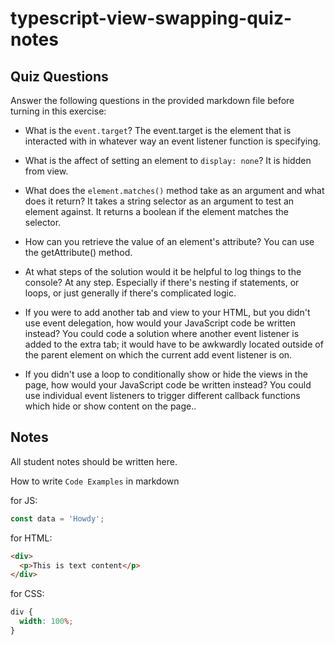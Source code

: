 # typescript-view-swapping-quiz-notes

## Quiz Questions

Answer the following questions in the provided markdown file before turning in this exercise:

- What is the `event.target`?
  The event.target is the element that is interacted with in whatever way an event listener function is specifying.

- What is the affect of setting an element to `display: none`?
  It is hidden from view.

- What does the `element.matches()` method take as an argument and what does it return?
  It takes a string selector as an argument to test an element against.
  It returns a boolean if the element matches the selector.

- How can you retrieve the value of an element's attribute?
  You can use the getAttribute() method.

- At what steps of the solution would it be helpful to log things to the console?
  At any step. Especially if there's nesting if statements, or loops, or just generally if there's complicated logic.

- If you were to add another tab and view to your HTML, but you didn't use event delegation, how would your JavaScript code be written instead?
  You could code a solution where another event listener is added to the extra tab; it would have to be awkwardly located outside of the parent element on which the current add event listener is on.

- If you didn't use a loop to conditionally show or hide the views in the page, how would your JavaScript code be written instead?
  You could use individual event listeners to trigger different callback functions which hide or show content on the page..

## Notes

All student notes should be written here.

How to write `Code Examples` in markdown

for JS:

```javascript
const data = 'Howdy';
```

for HTML:

```html
<div>
  <p>This is text content</p>
</div>
```

for CSS:

```css
div {
  width: 100%;
}
```
